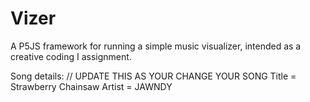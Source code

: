 # Vizer

A P5JS framework for running a simple music visualizer, intended as a creative coding I assignment.

Song details: // UPDATE THIS AS YOUR CHANGE YOUR SONG 
Title = Strawberry Chainsaw
Artist = JAWNDY
